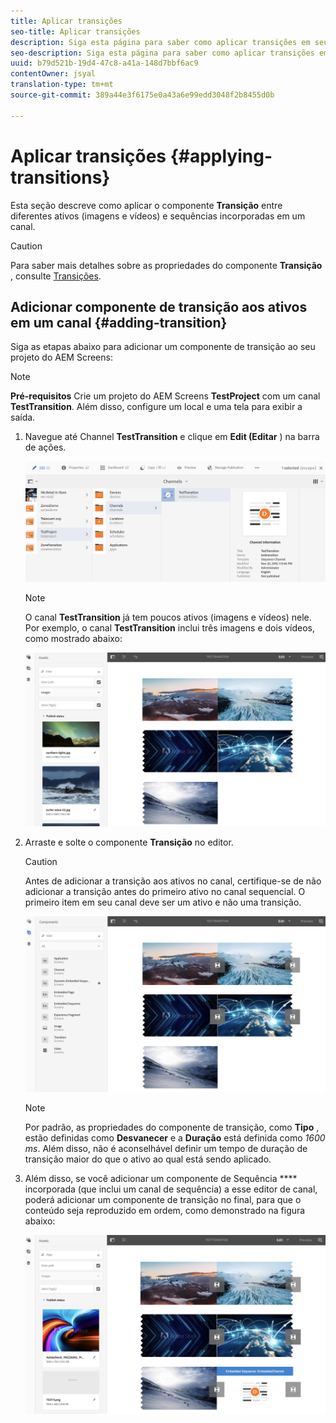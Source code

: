 ```yaml
---
title: Aplicar transições
seo-title: Aplicar transições
description: Siga esta página para saber como aplicar transições em seus projetos do Screens.
seo-description: Siga esta página para saber como aplicar transições em seus projetos do Screens.
uuid: b79d521b-19d4-47c8-a41a-148d7bbf6ac9
contentOwner: jsyal
translation-type: tm+mt
source-git-commit: 389a44e3f6175e0a43a6e99edd3048f2b8455d0b

---
```



# Aplicar transições {#applying-transitions}

Esta seção descreve como aplicar o componente **Transição** entre diferentes ativos (imagens e vídeos) e sequências incorporadas em um canal.


>[!CAUTION]
>
>Para saber mais detalhes sobre as propriedades do componente **Transição** , consulte [Transições](adding-components-to-a-channel.md#transition).

## Adicionar componente de transição aos ativos em um canal {#adding-transition}

Siga as etapas abaixo para adicionar um componente de transição ao seu projeto do AEM Screens:

>[!NOTE]
>
>**Pré-requisitos**
> Crie um projeto do AEM Screens **TestProject** com um canal **TestTransition**. Além disso, configure um local e uma tela para exibir a saída.

1. Navegue até Channel **TestTransition** e clique em **Edit (Editar** ) na barra de ações.

   ![image1](assets/transitions1.png)

   >[!NOTE]
   >
   >O canal **TestTransition** já tem poucos ativos (imagens e vídeos) nele. Por exemplo, o canal **TestTransition** inclui três imagens e dois vídeos, como mostrado abaixo:

   ![image2](assets/transitions2.png)


1. Arraste e solte o componente **Transição** no editor.
   >[!CAUTION]
   >
   >Antes de adicionar a transição aos ativos no canal, certifique-se de não adicionar a transição antes do primeiro ativo no canal sequencial. O primeiro item em seu canal deve ser um ativo e não uma transição.

   ![image3](assets/transitions3.png)

   > [!NOTE]
   >
   >Por padrão, as propriedades do componente de transição, como **Tipo** , estão definidas como **Desvanecer** e a **Duração** está definida como *1600 ms*.  Além disso, não é aconselhável definir um tempo de duração de transição maior do que o ativo ao qual está sendo aplicado.

1. Além disso, se você adicionar um componente de Sequência **** incorporada (que inclui um canal de sequência) a esse editor de canal, poderá adicionar um componente de transição no final, para que o conteúdo seja reproduzido em ordem, como demonstrado na figura abaixo:

   ![image3](assets/transitions5.png)

